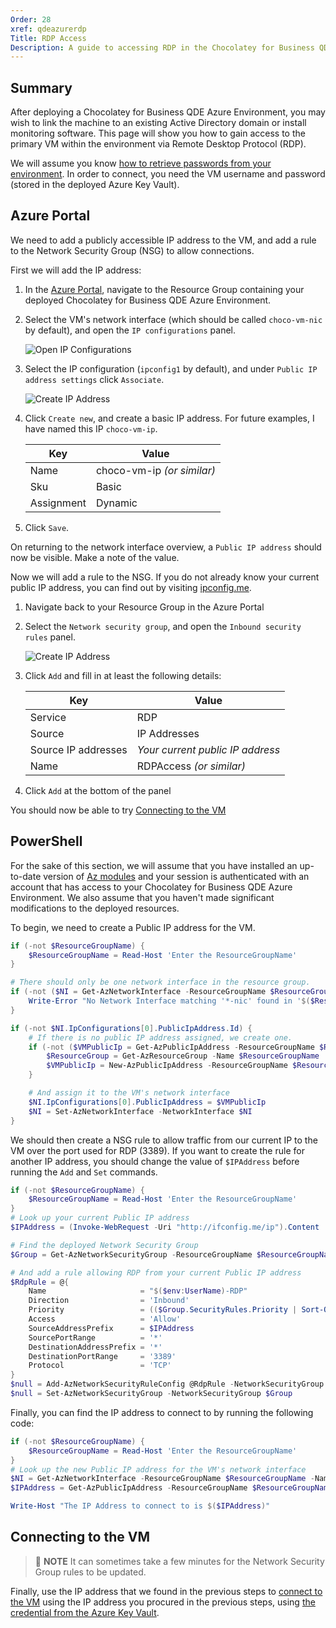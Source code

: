 ```yaml
---
Order: 28
xref: qdeazurerdp
Title: RDP Access
Description: A guide to accessing RDP in the Chocolatey for Business QDE Azure Environment
---
```


## Summary

After deploying a Chocolatey for Business QDE Azure Environment, you may wish to link the machine to an existing Active Directory domain or install monitoring software. This page will show you how to gain access to the primary VM within the environment via Remote Desktop Protocol (RDP).

We will assume you know [how to retrieve passwords from your environment](xref:qdeazure#accessing-services). In order to connect, you need the VM username and password (stored in the deployed Azure Key Vault).

## Azure Portal

We need to add a publicly accessible IP address to the VM, and add a rule to the Network Security Group (NSG) to allow connections.

First we will add the IP address:

1. In the [Azure Portal](https://portal.azure.com), navigate to the Resource Group containing your deployed Chocolatey for Business QDE Azure Environment.
1. Select the VM's network interface (which should be called `choco-vm-nic` by default), and open the `IP configurations` panel.

    ![Open IP Configurations](/assets/images/quickdeployazure/Rdp-IpConfiguration.png)

1. Select the IP configuration (`ipconfig1` by default), and under `Public IP address settings` click `Associate`.

    ![Create IP Address](/assets/images/quickdeployazure/Rdp-IpCreation.png)

1. Click `Create new`, and create a basic IP address. For future examples, I have named this IP `choco-vm-ip`.

    | Key                 | Value                            |
    | ------------------- | -------------------------------- |
    | Name                | choco-vm-ip _(or similar)_       |
    | Sku                 | Basic                            |
    | Assignment          | Dynamic                          |
1. Click `Save`.

On returning to the network interface overview, a `Public IP address` should now be visible. Make a note of the value.

Now we will add a rule to the NSG. If you do not already know your current public IP address, you can find out by visiting [ipconfig.me](http://ifconfig.me/ip).

1. Navigate back to your Resource Group in the Azure Portal
1. Select the `Network security group`, and open the `Inbound security rules` panel.

    ![Create IP Address](/assets/images/quickdeployazure/Rdp-NsgRuleAddition.png)

1. Click `Add` and fill in at least the following details:  

    | Key                 | Value                            |
    | ------------------- | -------------------------------- |
    | Service             | RDP                              |
    | Source              | IP Addresses                     |
    | Source IP addresses | _Your current public IP address_ |
    | Name                | RDPAccess _(or similar)_         |
1. Click `Add` at the bottom of the panel

You should now be able to try [Connecting to the VM](xref:qdeazurerdp#connecting-to-the-vm)

## PowerShell

For the sake of this section, we will assume that you have installed an up-to-date version of [Az modules](https://www.powershellgallery.com/packages/Az) and your session is authenticated with an account that has access to your Chocolatey for Business QDE Azure Environment. We also assume that you haven't made significant modifications to the deployed resources.

To begin, we need to create a Public IP address for the VM.

```PowerShell
if (-not $ResourceGroupName) {
    $ResourceGroupName = Read-Host 'Enter the ResourceGroupName'
}

# There should only be one network interface in the resource group.
if (-not ($NI = Get-AzNetworkInterface -ResourceGroupName $ResourceGroupName -Name *-nic)) {
    Write-Error "No Network Interface matching '*-nic' found in '$($ResourceGroupName)'. Please ensure deployment is complete."
}

if (-not $NI.IpConfigurations[0].PublicIpAddress.Id) {
    # If there is no public IP address assigned, we create one.
    if (-not ($VMPublicIp = Get-AzPublicIpAddress -ResourceGroupName $ResourceGroupName -Name 'TempIP')) {
        $ResourceGroup = Get-AzResourceGroup -Name $ResourceGroupName
        $VMPublicIp = New-AzPublicIpAddress -ResourceGroupName $ResourceGroupName -Name 'TempIP' -Location $ResourceGroup.Location -AllocationMethod Dynamic
    }

    # And assign it to the VM's network interface
    $NI.IpConfigurations[0].PublicIpAddress = $VMPublicIp
    $NI = Set-AzNetworkInterface -NetworkInterface $NI
}
```

We should then create a NSG rule to allow traffic from our current IP to the VM over the port used for RDP (3389). If you want to create the rule for another IP address, you should change the value of `$IPAddress` before running the `Add` and `Set` commands.

```PowerShell
if (-not $ResourceGroupName) {
    $ResourceGroupName = Read-Host 'Enter the ResourceGroupName'
}
# Look up your current Public IP address
$IPAddress = (Invoke-WebRequest -Uri "http://ifconfig.me/ip").Content

# Find the deployed Network Security Group
$Group = Get-AzNetworkSecurityGroup -ResourceGroupName $ResourceGroupName

# And add a rule allowing RDP from your current Public IP address
$RdpRule = @{
    Name                     = "$($env:UserName)-RDP"
    Direction                = 'Inbound'
    Priority                 = (($Group.SecurityRules.Priority | Sort-Object)[0] - 1)
    Access                   = 'Allow'
    SourceAddressPrefix      = $IPAddress
    SourcePortRange          = '*'
    DestinationAddressPrefix = '*'
    DestinationPortRange     = '3389'
    Protocol                 = 'TCP'
}
$null = Add-AzNetworkSecurityRuleConfig @RdpRule -NetworkSecurityGroup $Group
$null = Set-AzNetworkSecurityGroup -NetworkSecurityGroup $Group
```

Finally, you can find the IP address to connect to by running the following code:

```PowerShell
if (-not $ResourceGroupName) {
    $ResourceGroupName = Read-Host 'Enter the ResourceGroupName'
}
# Look up the new Public IP address for the VM's network interface
$NI = Get-AzNetworkInterface -ResourceGroupName $ResourceGroupName -Name *-nic
$IPAddress = Get-AzPublicIpAddress -ResourceGroupName $ResourceGroupName -Name $NI.IpConfigurations.PublicIpAddress.Id.Split('/')[-1].IPAddress

Write-Host "The IP Address to connect to is $($IPAddress)"
```

## Connecting to the VM

> :memo: **NOTE**
> It can sometimes take a few minutes for the Network Security Group rules to be updated.

Finally, use the IP address that we found in the previous steps to [connect to the VM](https://docs.microsoft.com/en-us/azure/virtual-machines/windows/connect-logon) using the IP address you procured in the previous steps, using [the credential from the Azure Key Vault](xref:qdeazure#accessing-services).

